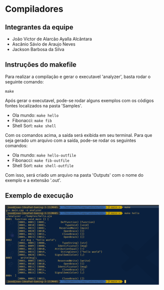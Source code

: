 # Compiladores

## Integrantes da equipe

- João Victor de Alarcão Ayalla Alcântara
- Ascânio Sávio de Araujo Neves
- Jackson Barbosa da Silva

## Instruções do makefile

Para realizar a compilação e gerar o executavel 'analyzer', basta rodar o seguinte comando:

```o
make
```

Após gerar o executavel, pode-se rodar alguns exemplos com os códigos fontes localizados na pasta 'Samples'.

- Ola mundo: `make hello`
- Fibonacci: `make fib`
- Shell Sort: `make shell`

Com os comandos acima, a saída será exibida em seu terminal. Para que seja gerado um arquivo com a saída, pode-se rodar os seguintes comandos:

- Ola mundo: `make hello-outfile`
- Fibonacci: `make fib-outfile`
- Shell Sort: `make shell-outfile`

Com isso, será criado um arquivo na pasta 'Outputs' com o nome do exemplo e a extensão '.out'.

## Exemplo de execução

![Exemplo Hello](Screenshots/hello.png)
